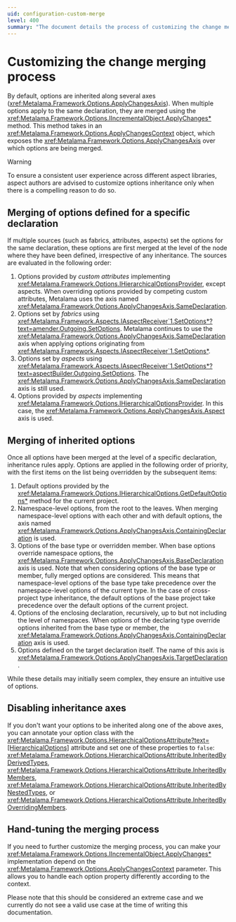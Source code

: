 ```yaml
---
uid: configuration-custom-merge
level: 400
summary: "The document details the process of customizing the change merging process in the Metalama Framework. It outlines how options are merged, the order of merging, disabling inheritance axes, and customizing the merging process."
---
```


# Customizing the change merging process

By default, options are inherited along several axes (<xref:Metalama.Framework.Options.ApplyChangesAxis>). When multiple options apply to the same declaration, they are merged using the <xref:Metalama.Framework.Options.IIncrementalObject.ApplyChanges*> method. This method takes in an <xref:Metalama.Framework.Options.ApplyChangesContext> object, which exposes the <xref:Metalama.Framework.Options.ApplyChangesAxis> over which options are being merged.

> [!WARNING]
> To ensure a consistent user experience across different aspect libraries, aspect authors are advised to customize options inheritance only when there is a compelling reason to do so.

## Merging of options defined for a specific declaration

If multiple sources (such as fabrics, attributes, aspects) set the options for the same declaration, these options are first merged at the level of the node where they have been defined, irrespective of any inheritance. The sources are evaluated in the following order:

1. Options provided by _custom attributes_ implementing <xref:Metalama.Framework.Options.IHierarchicalOptionsProvider>, except aspects. When overriding options provided by competing custom attributes, Metalama uses the axis named <xref:Metalama.Framework.Options.ApplyChangesAxis.SameDeclaration>.
2. Options set by _fabrics_ using <xref:Metalama.Framework.Aspects.IAspectReceiver`1.SetOptions*?text=amender.Outgoing.SetOptions>. Metalama continues to use the <xref:Metalama.Framework.Options.ApplyChangesAxis.SameDeclaration> axis when applying options originating from <xref:Metalama.Framework.Aspects.IAspectReceiver`1.SetOptions*>.
3. Options set by _aspects_ using <xref:Metalama.Framework.Aspects.IAspectReceiver`1.SetOptions*?text=aspectBuilder.Outgoing.SetOptions>. The <xref:Metalama.Framework.Options.ApplyChangesAxis.SameDeclaration> axis is still used.
4. Options provided by _aspects_ implementing <xref:Metalama.Framework.Options.IHierarchicalOptionsProvider>. In this case, the <xref:Metalama.Framework.Options.ApplyChangesAxis.Aspect> axis is used.

## Merging of inherited options

Once all options have been merged at the level of a specific declaration, inheritance rules apply. Options are applied in the following order of priority, with the first items on the list being overridden by the subsequent items:

1. Default options provided by the <xref:Metalama.Framework.Options.IHierarchicalOptions.GetDefaultOptions*> method for the current project.
2. Namespace-level options, from the root to the leaves. When merging namespace-level options with each other and with default options, the axis named <xref:Metalama.Framework.Options.ApplyChangesAxis.ContainingDeclaration> is used.
3. Options of the base type or overridden member. When base options override namespace options, the <xref:Metalama.Framework.Options.ApplyChangesAxis.BaseDeclaration> axis is used. Note that when considering options of the base type or member, fully merged options are considered. This means that namespace-level options of the base type take precedence over the namespace-level options of the current type. In the case of cross-project type inheritance, the default options of the base project take precedence over the default options of the current project.
4. Options of the enclosing declaration, recursively, up to but not including the level of namespaces. When options of the declaring type override options inherited from the base type or member, the <xref:Metalama.Framework.Options.ApplyChangesAxis.ContainingDeclaration> axis is used.
5. Options defined on the target declaration itself. The name of this axis is <xref:Metalama.Framework.Options.ApplyChangesAxis.TargetDeclaration>.

While these details may initially seem complex, they ensure an intuitive use of options.

## Disabling inheritance axes

If you don't want your options to be inherited along one of the above axes, you can annotate your option class with the <xref:Metalama.Framework.Options.HierarchicalOptionsAttribute?text=[HierarchicalOptions]> attribute and set one of these properties to `false`: <xref:Metalama.Framework.Options.HierarchicalOptionsAttribute.InheritedByDerivedTypes>, <xref:Metalama.Framework.Options.HierarchicalOptionsAttribute.InheritedByMembers>, <xref:Metalama.Framework.Options.HierarchicalOptionsAttribute.InheritedByNestedTypes>, or <xref:Metalama.Framework.Options.HierarchicalOptionsAttribute.InheritedByOverridingMembers>.

## Hand-tuning the merging process

If you need to further customize the merging process, you can make your <xref:Metalama.Framework.Options.IIncrementalObject.ApplyChanges*> implementation depend on the <xref:Metalama.Framework.Options.ApplyChangesContext> parameter. This allows you to handle each option property differently according to the context.

Please note that this should be considered an extreme case and we currently do not see a valid use case at the time of writing this documentation.

